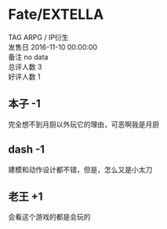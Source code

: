 



# Fate/EXTELLA
  
TAG ARPG / IP衍生  
发售日 2016-11-10 00:00:00  
备注 no data  
总评人数 3  
好评人数 1
## 本子 -1


完全想不到月厨以外玩它的理由，可恶啊我是月厨
## dash -1


建模和动作设计都不错，但是，怎么又是小太刀
## 老王 +1


会看这个游戏的都是会玩的